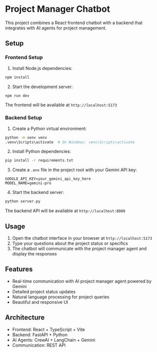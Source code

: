 # Project Manager Chatbot

This project combines a React frontend chatbot with a backend that integrates with AI agents for project management.

## Setup

### Frontend Setup
1. Install Node.js dependencies:
```bash
npm install
```

2. Start the development server:
```bash
npm run dev
```
The frontend will be available at `http://localhost:5173`

### Backend Setup
1. Create a Python virtual environment:
```bash
python -m venv venv
.venv\Scripts\activate  # On Windows: venv\Scripts\activate
```

2. Install Python dependencies:
```bash
pip install -r requirements.txt
```

3. Create a `.env` file in the project root with your Gemini API key:
```
GOOGLE_API_KEY=your_gemini_api_key_here
MODEL_NAME=gemini-pro
```

4. Start the backend server:
```bash
python server.py
```
The backend API will be available at `http://localhost:8000`

## Usage

1. Open the chatbot interface in your browser at `http://localhost:5173`
2. Type your questions about the project status or specifics
3. The chatbot will communicate with the project manager agent and display the responses

## Features

- Real-time communication with AI project manager agent powered by Gemini
- Detailed project status updates
- Natural language processing for project queries
- Beautiful and responsive UI

## Architecture

- Frontend: React + TypeScript + Vite
- Backend: FastAPI + Python
- AI Agents: CrewAI + LangChain + Gemini
- Communication: REST API 

